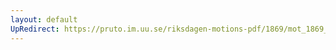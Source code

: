 ```yaml
---
layout: default
UpRedirect: https://pruto.im.uu.se/riksdagen-motions-pdf/1869/mot_1869__ak__63.pdf
---
```

